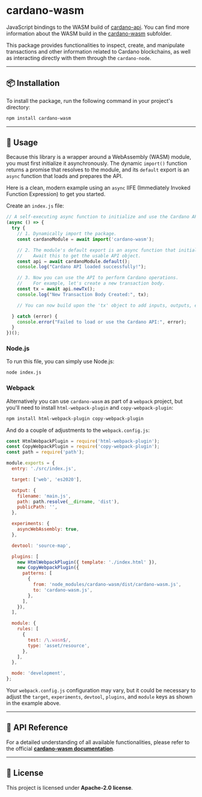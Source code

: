 
# cardano-wasm

JavaScript bindings to the WASM build of [cardano-api](https://github.com/intersectmbo/cardano-api). You can find more information about the WASM build in the [cardano-wasm](https://github.com/IntersectMBO/cardano-api/tree/master/cardano-wasm) subfolder.

This package provides functionalities to inspect, create, and manipulate transactions and other information related to Cardano blockchains, as well as interacting directly with them through the `cardano-node`.

-----

## 📦 Installation

To install the package, run the following command in your project's directory:

```bash
npm install cardano-wasm
```

-----

## 🚀 Usage

Because this library is a wrapper around a WebAssembly (WASM) module, you must first initialize it asynchronously. The dynamic `import()` function returns a promise that resolves to the module, and its `default` export is an `async` function that loads and prepares the API.

Here is a clean, modern example using an `async` IIFE (Immediately Invoked Function Expression) to get you started.

Create an `index.js` file:

```javascript
// A self-executing async function to initialize and use the Cardano API
(async () => {
  try {
    // 1. Dynamically import the package.
    const cardanoModule = await import('cardano-wasm');

    // 2. The module's default export is an async function that initializes the WASM instance.
    //    Await this to get the usable API object.
    const api = await cardanoModule.default();
    console.log("Cardano API loaded successfully!");

    // 3. Now you can use the API to perform Cardano operations.
    //    For example, let's create a new transaction body.
    const tx = await api.newTx();
    console.log("New Transaction Body Created:", tx);

    // You can now build upon the 'tx' object to add inputs, outputs, etc.

  } catch (error) {
    console.error("Failed to load or use the Cardano API:", error);
  }
})();
```

### Node.js

To run this file, you can simply use Node.js:

```bash
node index.js
```

### Webpack

Alternatively you can use `cardano-wasm` as part of a `webpack` project, but you'll need to install `html-webpack-plugin` and `copy-webpack-plugin`:

```bash
npm install html-webpack-plugin copy-webpack-plugin
```

And do a couple of adjustments to the `webpack.config.js`:

```js
const HtmlWebpackPlugin = require('html-webpack-plugin');
const CopyWebpackPlugin = require('copy-webpack-plugin');
const path = require('path');

module.exports = {
  entry: './src/index.js',

  target: ['web', 'es2020'],

  output: {
    filename: 'main.js',
    path: path.resolve(__dirname, 'dist'),
    publicPath: '',
  },

  experiments: {
    asyncWebAssembly: true,
  },

  devtool: 'source-map',

  plugins: [
    new HtmlWebpackPlugin({ template: './index.html' }),
    new CopyWebpackPlugin({
      patterns: [
        {
          from: 'node_modules/cardano-wasm/dist/cardano-wasm.js',
          to: 'cardano-wasm.js',
        },
      ],
    }),
  ],

  module: {
    rules: [
      {
        test: /\.wasm$/,
        type: 'asset/resource',
      },
    ],
  },

  mode: 'development',
};
```

Your `webpack.config.js` configuration may vary, but it could be necessary to adjust the `target`, `experiments`, `devtool`, `plugins`, and `module` keys as shown in the example above.

-----

## 📖 API Reference

For a detailed understanding of all available functionalities, please refer to the official [**cardano-wasm documentation**](https://cardano-api.cardano.intersectmbo.org/cardano-wasm/typedoc/).

-----

## 📄 License

This project is licensed under **Apache-2.0 license**.
